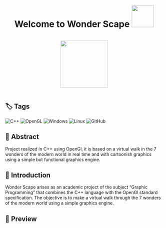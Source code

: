  <h1 align="center" >Welcome to Wonder Scape <img width = "70px" src= "https://media2.giphy.com/media/v1.Y2lkPTc5MGI3NjExbXY1ZjN5eDNsd2hzcHNhb25qYmUzZzVrZXBqZHU3dHR5Y2lld3RzZCZlcD12MV9pbnRlcm5hbF9naWZfYnlfaWQmY3Q9cw/kMAsQuuEeQIwm4eSVJ/giphy.gif"/> </h1>
<br>
<div align="center">
  <img src="https://media0.giphy.com/media/v1.Y2lkPTc5MGI3NjExMWlsZGhjMm1mamMwbGJ4ZXZyem55d3g5eGFtbmZxdWhwbTNiOWJ5aSZlcD12MV9pbnRlcm5hbF9naWZfYnlfaWQmY3Q9cw/InHvdOCyh7aXMm5R3n/giphy.gif" width="150"/>
</div>
<br>


## 🏷 Tags

![C++](https://img.shields.io/badge/c++-%2300599C.svg?style=for-the-badge&logo=c%2B%2B&logoColor=white)
![OpenGL](https://img.shields.io/badge/OpenGL-%23FFFFFF.svg?style=for-the-badge&logo=opengl)
![Windows](https://img.shields.io/badge/Windows-0078D6?style=for-the-badge&logo=windows&logoColor=white)
![Linux](https://img.shields.io/badge/Linux-FCC624?style=for-the-badge&logo=linux&logoColor=black)
![GitHub](https://img.shields.io/badge/github-%23121011.svg?style=for-the-badge&logo=github&logoColor=white)

## 🧠 Abstract

Project realized in C++ using OpenGl, it is based on a virtual walk in the 7 wonders of the modern world in real time and with cartoonish graphics using a simple but functional graphics engine.

## 📖 Introduction

Wonder Scape arises as an academic project of the subject “Graphic Programming” that combines the C++ language with the OpenGl standard specification. The objective is to make a virtual walk through the 7 wonders of the modern world using a simple graphics engine.

## 👻 Preview



